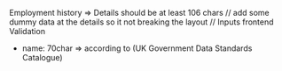 Employment history => Details should be at least 106 chars
// add some dummy data at the details so it not breaking the layout 
// Inputs frontend Validation 
-  name: 70char =>  according to (UK Government Data Standards Catalogue)